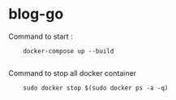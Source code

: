 # blog-go
Command to start :
```
    docker-compose up --build
    
```
Command to stop all docker container
```
    sudo docker stop $(sudo docker ps -a -q)
```

